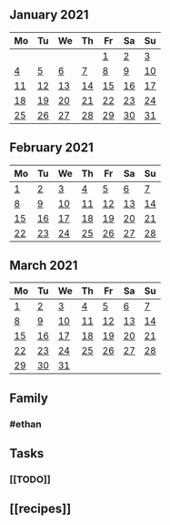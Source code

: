 ##
<!--LupinCalendarBegins--><div class="logseq-tools-calendar"><h2>January 2021</h2><table><thead><tr><th>Mo</th><th>Tu</th><th>We</th><th>Th</th><th>Fr</th><th>Sa</th><th>Su</th></tr></thead><tbody><tr><td></td><td></td><td></td><td></td><td><a data-ref="Jan 1st, 2021" href="#/page/Jan 1st, 2021" class="page-ref outofmonth">1</a></td><td><a data-ref="Jan 2nd, 2021" href="#/page/Jan 2nd, 2021" class="page-ref outofmonth">2</a></td><td><a data-ref="Jan 3rd, 2021" href="#/page/Jan 3rd, 2021" class="page-ref outofmonth">3</a></td></tr><tr><td><a data-ref="Jan 4th, 2021" href="#/page/Jan 4th, 2021" class="page-ref outofmonth">4</a></td><td><a data-ref="Jan 5th, 2021" href="#/page/Jan 5th, 2021" class="page-ref outofmonth">5</a></td><td><a data-ref="Jan 6th, 2021" href="#/page/Jan 6th, 2021" class="page-ref outofmonth">6</a></td><td><a data-ref="Jan 7th, 2021" href="#/page/Jan 7th, 2021" class="page-ref outofmonth">7</a></td><td><a data-ref="Jan 8th, 2021" href="#/page/Jan 8th, 2021" class="page-ref outofmonth">8</a></td><td><a data-ref="Jan 9th, 2021" href="#/page/Jan 9th, 2021" class="page-ref outofmonth">9</a></td><td><a data-ref="Jan 10th, 2021" href="#/page/Jan 10th, 2021" class="page-ref outofmonth">10</a></td></tr><tr><td><a data-ref="Jan 11th, 2021" href="#/page/Jan 11th, 2021" class="page-ref outofmonth">11</a></td><td><a data-ref="Jan 12th, 2021" href="#/page/Jan 12th, 2021" class="page-ref outofmonth">12</a></td><td><a data-ref="Jan 13th, 2021" href="#/page/Jan 13th, 2021" class="page-ref outofmonth">13</a></td><td><a data-ref="Jan 14th, 2021" href="#/page/Jan 14th, 2021" class="page-ref outofmonth">14</a></td><td><a data-ref="Jan 15th, 2021" href="#/page/Jan 15th, 2021" class="page-ref outofmonth">15</a></td><td><a data-ref="Jan 16th, 2021" href="#/page/Jan 16th, 2021" class="page-ref outofmonth">16</a></td><td><a data-ref="Jan 17th, 2021" href="#/page/Jan 17th, 2021" class="page-ref outofmonth">17</a></td></tr><tr><td><a data-ref="Jan 18th, 2021" href="#/page/Jan 18th, 2021" class="page-ref outofmonth">18</a></td><td><a data-ref="Jan 19th, 2021" href="#/page/Jan 19th, 2021" class="page-ref outofmonth">19</a></td><td><a data-ref="Jan 20th, 2021" href="#/page/Jan 20th, 2021" class="page-ref outofmonth">20</a></td><td><a data-ref="Jan 21st, 2021" href="#/page/Jan 21st, 2021" class="page-ref outofmonth">21</a></td><td><a data-ref="Jan 22nd, 2021" href="#/page/Jan 22nd, 2021" class="page-ref outofmonth">22</a></td><td><a data-ref="Jan 23rd, 2021" href="#/page/Jan 23rd, 2021" class="page-ref outofmonth">23</a></td><td><a data-ref="Jan 24th, 2021" href="#/page/Jan 24th, 2021" class="page-ref outofmonth">24</a></td></tr><tr><td><a data-ref="Jan 25th, 2021" href="#/page/Jan 25th, 2021" class="page-ref outofmonth">25</a></td><td><a data-ref="Jan 26th, 2021" href="#/page/Jan 26th, 2021" class="page-ref outofmonth">26</a></td><td><a data-ref="Jan 27th, 2021" href="#/page/Jan 27th, 2021" class="page-ref outofmonth">27</a></td><td><a data-ref="Jan 28th, 2021" href="#/page/Jan 28th, 2021" class="page-ref outofmonth">28</a></td><td><a data-ref="Jan 29th, 2021" href="#/page/Jan 29th, 2021" class="page-ref outofmonth">29</a></td><td><a data-ref="Jan 30th, 2021" href="#/page/Jan 30th, 2021" class="page-ref outofmonth">30</a></td><td><a data-ref="Jan 31st, 2021" href="#/page/Jan 31st, 2021" class="page-ref outofmonth">31</a></td></tr></tbody></table></div><!--LupinCalendarEnds-->
##
<!--LupinCalendarBegins--><div class="logseq-tools-calendar"><h2>February 2021</h2><table><thead><tr><th>Mo</th><th>Tu</th><th>We</th><th>Th</th><th>Fr</th><th>Sa</th><th>Su</th></tr></thead><tbody><tr><td><a data-ref="Feb 1st, 2021" href="#/page/Feb 1st, 2021" class="page-ref">1</a></td><td><a data-ref="Feb 2nd, 2021" href="#/page/Feb 2nd, 2021" class="page-ref">2</a></td><td><a data-ref="Feb 3rd, 2021" href="#/page/Feb 3rd, 2021" class="page-ref">3</a></td><td><a data-ref="Feb 4th, 2021" href="#/page/Feb 4th, 2021" class="page-ref">4</a></td><td><a data-ref="Feb 5th, 2021" href="#/page/Feb 5th, 2021" class="page-ref">5</a></td><td><a data-ref="Feb 6th, 2021" href="#/page/Feb 6th, 2021" class="page-ref">6</a></td><td><a data-ref="Feb 7th, 2021" href="#/page/Feb 7th, 2021" class="page-ref">7</a></td></tr><tr><td><a data-ref="Feb 8th, 2021" href="#/page/Feb 8th, 2021" class="page-refpage-ref page-exists">8</a></td><td><a data-ref="Feb 9th, 2021" href="#/page/Feb 9th, 2021" class="page-ref">9</a></td><td><a data-ref="Feb 10th, 2021" href="#/page/Feb 10th, 2021" class="page-ref">10</a></td><td><a data-ref="Feb 11th, 2021" href="#/page/Feb 11th, 2021" class="page-ref">11</a></td><td><a data-ref="Feb 12th, 2021" href="#/page/Feb 12th, 2021" class="page-ref">12</a></td><td><a data-ref="Feb 13th, 2021" href="#/page/Feb 13th, 2021" class="page-ref">13</a></td><td><a data-ref="Feb 14th, 2021" href="#/page/Feb 14th, 2021" class="page-refpage-ref page-exists">14</a></td></tr><tr><td><a data-ref="Feb 15th, 2021" href="#/page/Feb 15th, 2021" class="page-refpage-ref page-existspage-ref page-exists">15</a></td><td><a data-ref="Feb 16th, 2021" href="#/page/Feb 16th, 2021" class="page-refpage-ref page-existspage-ref page-existspage-ref page-exists">16</a></td><td><a data-ref="Feb 17th, 2021" href="#/page/Feb 17th, 2021" class="page-refpage-ref page-existspage-ref page-existspage-ref page-existspage-ref page-exists">17</a></td><td><a data-ref="Feb 18th, 2021" href="#/page/Feb 18th, 2021" class="page-refpage-ref page-existspage-ref page-existspage-ref page-existspage-ref page-existspage-ref page-exists">18</a></td><td><a data-ref="Feb 19th, 2021" href="#/page/Feb 19th, 2021" class="page-refpage-ref page-existspage-ref page-existspage-ref page-existspage-ref page-existspage-ref page-existspage-ref page-exists">19</a></td><td><a data-ref="Feb 20th, 2021" href="#/page/Feb 20th, 2021" class="page-refpage-ref page-existspage-ref page-existspage-ref page-existspage-ref page-existspage-ref page-existspage-ref page-existspage-ref page-exists">20</a></td><td><a data-ref="Feb 21st, 2021" href="#/page/Feb 21st, 2021" class="page-refpage-ref page-existspage-ref page-existspage-ref page-existspage-ref page-existspage-ref page-existspage-ref page-existspage-ref page-existspage-ref page-exists">21</a></td></tr><tr><td><a data-ref="Feb 22nd, 2021" href="#/page/Feb 22nd, 2021" class="page-refpage-ref page-existspage-ref page-existspage-ref page-existspage-ref page-existspage-ref page-existspage-ref page-existspage-ref page-existspage-ref page-existspage-ref page-exists">22</a></td><td><a data-ref="Feb 23rd, 2021" href="#/page/Feb 23rd, 2021" class="page-ref">23</a></td><td><a data-ref="Feb 24th, 2021" href="#/page/Feb 24th, 2021" class="page-refpage-ref page-exists">24</a></td><td><a data-ref="Feb 25th, 2021" href="#/page/Feb 25th, 2021" class="page-refpage-ref page-existspage-ref page-exists">25</a></td><td><a data-ref="Feb 26th, 2021" href="#/page/Feb 26th, 2021" class="page-refpage-ref page-existspage-ref page-existspage-ref page-exists">26</a></td><td><a data-ref="Feb 27th, 2021" href="#/page/Feb 27th, 2021" class="page-refpage-ref page-existspage-ref page-existspage-ref page-existspage-ref page-exists">27</a></td><td><a data-ref="Feb 28th, 2021" href="#/page/Feb 28th, 2021" class="page-ref today">28</a></td></tr></tbody></table></div><!--LupinCalendarEnds-->
##
<!--LupinCalendarBegins--><div class="logseq-tools-calendar"><h2>March 2021</h2><table><thead><tr><th>Mo</th><th>Tu</th><th>We</th><th>Th</th><th>Fr</th><th>Sa</th><th>Su</th></tr></thead><tbody><tr><td><a data-ref="Mar 1st, 2021" href="#/page/Mar 1st, 2021" class="page-ref outofmonth">1</a></td><td><a data-ref="Mar 2nd, 2021" href="#/page/Mar 2nd, 2021" class="page-ref outofmonth">2</a></td><td><a data-ref="Mar 3rd, 2021" href="#/page/Mar 3rd, 2021" class="page-ref outofmonth">3</a></td><td><a data-ref="Mar 4th, 2021" href="#/page/Mar 4th, 2021" class="page-ref outofmonth">4</a></td><td><a data-ref="Mar 5th, 2021" href="#/page/Mar 5th, 2021" class="page-ref outofmonth">5</a></td><td><a data-ref="Mar 6th, 2021" href="#/page/Mar 6th, 2021" class="page-ref outofmonth">6</a></td><td><a data-ref="Mar 7th, 2021" href="#/page/Mar 7th, 2021" class="page-ref outofmonth">7</a></td></tr><tr><td><a data-ref="Mar 8th, 2021" href="#/page/Mar 8th, 2021" class="page-ref outofmonth">8</a></td><td><a data-ref="Mar 9th, 2021" href="#/page/Mar 9th, 2021" class="page-ref outofmonth">9</a></td><td><a data-ref="Mar 10th, 2021" href="#/page/Mar 10th, 2021" class="page-ref outofmonth">10</a></td><td><a data-ref="Mar 11th, 2021" href="#/page/Mar 11th, 2021" class="page-ref outofmonth">11</a></td><td><a data-ref="Mar 12th, 2021" href="#/page/Mar 12th, 2021" class="page-ref outofmonth">12</a></td><td><a data-ref="Mar 13th, 2021" href="#/page/Mar 13th, 2021" class="page-ref outofmonth">13</a></td><td><a data-ref="Mar 14th, 2021" href="#/page/Mar 14th, 2021" class="page-ref outofmonth">14</a></td></tr><tr><td><a data-ref="Mar 15th, 2021" href="#/page/Mar 15th, 2021" class="page-ref outofmonth">15</a></td><td><a data-ref="Mar 16th, 2021" href="#/page/Mar 16th, 2021" class="page-ref outofmonth">16</a></td><td><a data-ref="Mar 17th, 2021" href="#/page/Mar 17th, 2021" class="page-ref outofmonth">17</a></td><td><a data-ref="Mar 18th, 2021" href="#/page/Mar 18th, 2021" class="page-ref outofmonth">18</a></td><td><a data-ref="Mar 19th, 2021" href="#/page/Mar 19th, 2021" class="page-ref outofmonth">19</a></td><td><a data-ref="Mar 20th, 2021" href="#/page/Mar 20th, 2021" class="page-ref outofmonth">20</a></td><td><a data-ref="Mar 21st, 2021" href="#/page/Mar 21st, 2021" class="page-ref outofmonth">21</a></td></tr><tr><td><a data-ref="Mar 22nd, 2021" href="#/page/Mar 22nd, 2021" class="page-ref outofmonth">22</a></td><td><a data-ref="Mar 23rd, 2021" href="#/page/Mar 23rd, 2021" class="page-ref outofmonth">23</a></td><td><a data-ref="Mar 24th, 2021" href="#/page/Mar 24th, 2021" class="page-ref outofmonth">24</a></td><td><a data-ref="Mar 25th, 2021" href="#/page/Mar 25th, 2021" class="page-ref outofmonth">25</a></td><td><a data-ref="Mar 26th, 2021" href="#/page/Mar 26th, 2021" class="page-ref outofmonth">26</a></td><td><a data-ref="Mar 27th, 2021" href="#/page/Mar 27th, 2021" class="page-ref outofmonth">27</a></td><td><a data-ref="Mar 28th, 2021" href="#/page/Mar 28th, 2021" class="page-ref outofmonth">28</a></td></tr><tr><td><a data-ref="Mar 29th, 2021" href="#/page/Mar 29th, 2021" class="page-ref outofmonth">29</a></td><td><a data-ref="Mar 30th, 2021" href="#/page/Mar 30th, 2021" class="page-ref outofmonth">30</a></td><td><a data-ref="Mar 31st, 2021" href="#/page/Mar 31st, 2021" class="page-ref outofmonth">31</a></td><td></td><td></td><td></td><td></td></tr></tbody></table></div><!--LupinCalendarEnds-->
## Family
### #ethan
## Tasks
### [[TODO]]
## [[recipes]]